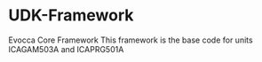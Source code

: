 # UDK-Framework
Evocca Core Framework
This framework is the base code for units ICAGAM503A and ICAPRG501A
